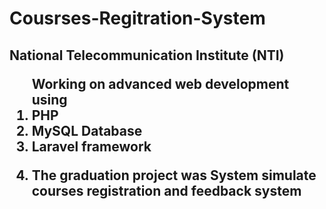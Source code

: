 # Cousrses-Regitration-System
<h2>National Telecommunication Institute (NTI)
<ol>Working on advanced web development using 
  <li>PHP</li>
  <li>MySQL Database</li>
  <li>Laravel framework</li>
  <li><p>The graduation project was System simulate courses registration and feedback system</p></li> </h2> 
</ol>

